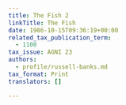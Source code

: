 ```yaml
---
title: The Fish 2
linkTitle: The Fish
date: 1986-10-15T09:36:19+00:00
related_tax_publication_term:
  - 1100
tax_issue: AGNI 23
authors:
  - profile/russell-banks.md
tax_format: Print
translators: []

---
```


